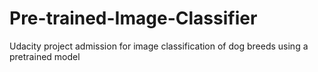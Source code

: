 # Pre-trained-Image-Classifier
Udacity project admission for image classification of dog breeds using a pretrained model


